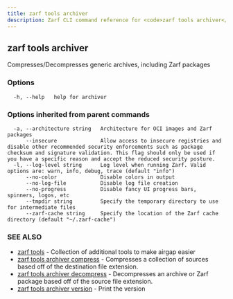 ```yaml
---
title: zarf tools archiver
description: Zarf CLI command reference for <code>zarf tools archiver</code>.
---
```


## zarf tools archiver

Compresses/Decompresses generic archives, including Zarf packages

### Options

```
  -h, --help   help for archiver
```

### Options inherited from parent commands

```
  -a, --architecture string   Architecture for OCI images and Zarf packages
      --insecure              Allow access to insecure registries and disable other recommended security enforcements such as package checksum and signature validation. This flag should only be used if you have a specific reason and accept the reduced security posture.
  -l, --log-level string      Log level when running Zarf. Valid options are: warn, info, debug, trace (default "info")
      --no-color              Disable colors in output
      --no-log-file           Disable log file creation
      --no-progress           Disable fancy UI progress bars, spinners, logos, etc
      --tmpdir string         Specify the temporary directory to use for intermediate files
      --zarf-cache string     Specify the location of the Zarf cache directory (default "~/.zarf-cache")
```

### SEE ALSO

* [zarf tools](/cli/commands/zarf_tools/)	 - Collection of additional tools to make airgap easier
* [zarf tools archiver compress](/cli/commands/zarf_tools_archiver_compress/)	 - Compresses a collection of sources based off of the destination file extension.
* [zarf tools archiver decompress](/cli/commands/zarf_tools_archiver_decompress/)	 - Decompresses an archive or Zarf package based off of the source file extension.
* [zarf tools archiver version](/cli/commands/zarf_tools_archiver_version/)	 - Print the version
